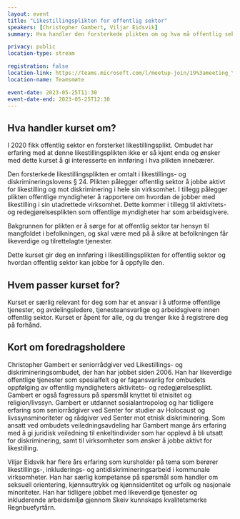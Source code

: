 ```yaml
---
layout: event
title: "Likestillingsplikten for offentlig sektor"
speakers: [Christopher Gambert, Viljar Eidsvik]
summary: Hva handler den forsterkede plikten om og hva må offentlig sektor gjøre for å oppfylle plikten?

privacy: public
location-type: stream

registration: false
location-link: https://teams.microsoft.com/l/meetup-join/19%3ameeting_Y2EwMjhkYWUtZWIyZC00NDk4LThiNWMtOTg5OTVmZjFmMGJk%40thread.v2/0?context=%7b%22Tid%22%3a%2221557364-3f98-4e9e-89b0-96fce0b5a2c0%22%2c%22Oid%22%3a%220b506462-ce11-47e5-b775-cf8da4951f55%22%7d
location-name: Teamsmøte

event-date: 2023-05-25T11:30
event-date-end: 2023-05-25T12:30
---
```

## Hva handler kurset om?
I 2020 fikk offentlig sektor en forsterket likestillingsplikt. Ombudet har erfaring med at denne likestillingsplikten ikke er så kjent enda og ønsker med dette kurset å gi interesserte en innføring i hva plikten innebærer.
 
Den forsterkede likestillingsplikten er omtalt i likestillings- og diskrimineringslovens § 24. Plikten pålegger offentlig sektor å jobbe aktivt for likestilling og mot diskriminering i hele sin virksomhet. I tillegg pålegger plikten offentlige myndigheter å rapportere om hvordan de jobber med likestilling i sin utadrettede virksomhet. Dette kommer i tillegg til aktivitets- og redegjørelsesplikten som offentlige myndigheter har som arbeidsgivere.
 
Bakgrunnen for plikten er å sørge for at offentlig sektor tar hensyn til mangfoldet i befolkningen, og skal være med på å sikre at befolkningen får likeverdige og tilrettelagte tjenester. 

Dette kurset gir deg en innføring i likestillingsplikten for offentlig sektor og hvordan offentlig sektor kan jobbe for å oppfylle den.

## Hvem passer kurset for?
Kurset er særlig relevant for deg som har et ansvar i å utforme offentlige tjenester, og avdelingsledere, tjenesteansvarlige og arbeidsgivere innen offentlig sektor. Kurset er åpent for alle, og du trenger ikke å registrere deg på forhånd. 

## Kort om foredragsholdere
Christopher Gambert er seniorrådgiver ved Likestillings- og diskrimineringsombudet, der han har jobbet siden 2006. Han har likeverdige offentlige tjenester som spesialfelt og er fagansvarlig for ombudets oppfølging av offentlig myndigheters aktivitets- og redegjørelsesplikt. Gambert er også fagressurs på spørsmål knyttet til etnisitet og religion/livssyn. Gambert er utdannet sosialantropolog og har tidligere erfaring som seniorrådgiver ved Senter for studier av Holocaust og livssynsminoriteter og rådgiver ved Senter mot etnisk diskriminering. Som ansatt ved ombudets veiledningsavdeling har Gambert mange års erfaring med å gi juridisk veiledning til enkeltindivider som har opplevd å bli utsatt for diskriminering, samt til virksomheter som ønsker å jobbe aktivt for likestilling.

Viljar Eidsvik har flere års erfaring som kursholder på tema som berører likestillings-, inkluderings- og antidiskrimineringsarbeid i kommunale virksomheter. Han har særlig kompetanse på spørsmål som handler om seksuell orientering, kjønnsuttrykk og kjønnsidentitet og urfolk og nasjonale minoriteter. Han har tidligere jobbet med likeverdige tjenester og inkluderende arbeidsmiljø gjennom Skeiv kunnskaps kvalitetsmerke Regnbuefyrtårn.
